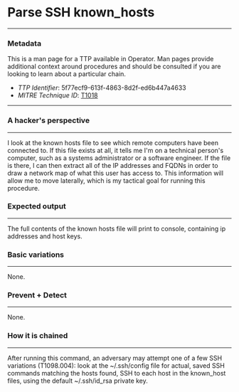 
# Parse SSH known_hosts

---

### Metadata

This is a man page for a TTP available in Operator. Man pages provide additional context around procedures and should be consulted if you are looking to learn about a particular chain.

- *TTP Identifier*: 5f77ecf9-613f-4863-8d2f-ed6b447a4633
- *MITRE Technique ID*: [T1018](https://attack.mitre.org/techniques/T1018/)

---

### A hacker's perspective

---

I look at the known hosts file to see which remote computers have been connected to. If this file exists at all, it tells me I'm on a technical person's computer, such as  a systems administrator or a software engineer. If the file is there, I can then extract all of the IP addresses and FQDNs in order to draw a network map of what this user has access to. This information will allow me to move laterally, which is my tactical goal for running this procedure. 

### Expected output

---

The full contents of the known hosts file will print to console, containing ip addresses and host keys. 

### Basic variations

---

None. 

### Prevent + Detect

---

None. 

### How it is chained

---

After running this command, an adversary may attempt one of a few SSH variations (T1098.004): look at the ~/.ssh/config file for actual, saved SSH commands matching the hosts found, SSH to each host in the known_host files, using the default ~/.ssh/id_rsa private key. 
